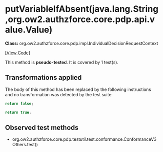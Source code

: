 # putVariableIfAbsent(java.lang.String,org.ow2.authzforce.core.pdp.api.value.Value)

**Class:** org.ow2.authzforce.core.pdp.impl.IndividualDecisionRequestContext

[[View Code]](https://github.com/authzforce/core/blob/ad6c7a7f3249f55b062e374e5ee838f138b8872e/pdp-engine/src/main/java/org/ow2/authzforce/core/pdp/impl/IndividualDecisionRequestContext.java#L245)

This method is **pseudo-tested**.
It is covered by 1 test(s). 


## Transformations applied

The body of this method has been replaced by the following instructions and no transformation was detected by the test suite:

```Java
return false;
```

```Java
return true;
```

## Observed test methods
* org.ow2.authzforce.core.pdp.testutil.test.conformance.ConformanceV3Others.test()
